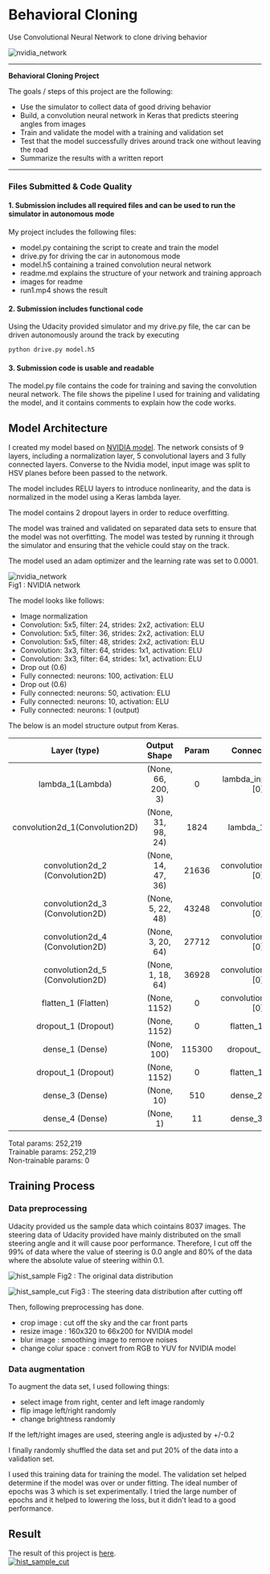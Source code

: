 # **Behavioral Cloning** 
Use Convolutional Neural Network to clone driving behavior

![nvidia_network][image1]  

---

**Behavioral Cloning Project**

The goals / steps of this project are the following:
* Use the simulator to collect data of good driving behavior
* Build, a convolution neural network in Keras that predicts steering angles from images
* Train and validate the model with a training and validation set
* Test that the model successfully drives around track one without leaving the road
* Summarize the results with a written report


[//]: # (Image References)

[image1]: ./images/Track1.gif "Track1.gif"
[image2]: ./images/nvidia_network.png "nvidia_network"
[image3]: ./images/hist_sample.png "hist_sample"
[image4]: ./images/hist_sample_cut.png "hist_sample_cut"
[image5]: ./images/Track_1_screenshot.png "hist_sample_cut"


---
### Files Submitted & Code Quality

#### 1. Submission includes all required files and can be used to run the simulator in autonomous mode

My project includes the following files:
* model.py containing the script to create and train the model
* drive.py for driving the car in autonomous mode
* model.h5 containing a trained convolution neural network 
* readme.md explains the structure of your network and training approach
* images for readme
* run1.mp4 shows the result

#### 2. Submission includes functional code
Using the Udacity provided simulator and my drive.py file, the car can be driven autonomously around the track by executing 
```sh
python drive.py model.h5
```

#### 3. Submission code is usable and readable

The model.py file contains the code for training and saving the convolution neural network. The file shows the pipeline I used for training and validating the model, and it contains comments to explain how the code works.



## Model Architecture

I created my model based on [NVIDIA model](https://devblogs.nvidia.com/deep-learning-self-driving-cars/). The network consists of 9 layers, including a normalization layer, 5 convolutional layers and 3 fully connected layers. Converse to the Nvidia model, input image was split to HSV planes before been passed to the network.

The model includes RELU layers to introduce nonlinearity, and the data is normalized in the model using a Keras lambda layer. 

The model contains 2 dropout layers in order to reduce overfitting. 

The model was trained and validated on separated data sets to ensure that the model was not overfitting. The model was tested by running it through the simulator and ensuring that the vehicle could stay on the track.

The model used an adam optimizer and the learning rate was set to 0.0001.  
   
![nvidia_network][image2]   
Fig1 : NVIDIA network

The model looks like follows:
    
* Image normalization
* Convolution: 5x5, filter: 24, strides: 2x2, activation: ELU
* Convolution: 5x5, filter: 36, strides: 2x2, activation: ELU
* Convolution: 5x5, filter: 48, strides: 2x2, activation: ELU
* Convolution: 3x3, filter: 64, strides: 1x1, activation: ELU
* Convolution: 3x3, filter: 64, strides: 1x1, activation: ELU
* Drop out (0.6)
* Fully connected: neurons: 100, activation: ELU
* Drop out (0.6)
* Fully connected: neurons: 50, activation: ELU
* Fully connected: neurons: 10, activation: ELU
* Fully connected: neurons: 1 (output)



The below is an model structure output from Keras.

|Layer (type)| Output Shape | Param  |   Connected to |  
|:----:|:----:|:----:|:----:| 
|lambda_1(Lambda)|  (None, 66, 200, 3) |   0   |  lambda_input_1[0][0]  |         
|convolution2d_1(Convolution2D) | (None, 31, 98, 24) |   1824  |     lambda_1[0][0] |   
|convolution2d_2 (Convolution2D) | (None, 14, 47, 36)  |  21636   |    convolution2d_1[0][0] |     
|convolution2d_3 (Convolution2D) | (None, 5, 22, 48)  |   43248  |     convolution2d_2[0][0] |     
|convolution2d_4 (Convolution2D) | (None, 3, 20, 64)    | 27712     |  convolution2d_3[0][0] |     
|convolution2d_5 (Convolution2D) | (None, 1, 18, 64)   |  36928      | convolution2d_4[0][0]    | 
| flatten_1 (Flatten)             | (None, 1152)     |     0         |  convolution2d_5[0][0] |    
| dropout_1 (Dropout)        |      (None, 1152)     |     0         |  flatten_1[0][0] |          
|dense_1 (Dense)              |    (None, 100)         |  115300        | dropout_1[0][0]      |   
|dropout_1 (Dropout)       |       (None, 1152)    |      0         |  flatten_1[0][0]   |         | dense_2 (Dense)        |          (None, 50)     |       5050    |    dense_1[0][0]  |           
| dense_3 (Dense)        |          (None, 10)     |      510      |   dense_2[0][0]  |           
| dense_4 (Dense)        |          (None, 1)     |        11       |   dense_3[0][0] |            

Total params: 252,219  
Trainable params: 252,219  
Non-trainable params: 0  



## Training Process

### Data preprocessing

Udacity provided us the sample data which cointains 8037 images. The steering data of Udacity provided have mainly distributed on the small steering angle and it will cause poor performance. Therefore, I cut off the 99% of data where the value of steering is 0.0 angle and 80% of the data where the absolute value of steering within 0.1.

![hist_sample][image3] 
Fig2 : The original data distribution

![hist_sample_cut][image4] 
Fig3 : The steering data distribution after cutting off

Then, following preprocessing has done.

* crop image : cut off the sky and the car front parts
* resize image : 160x320 to 66x200 for NVIDIA model
* blur image : smoothing image to remove noises
* change colur space : convert from RGB to YUV for NVIDIA model

### Data augmentation

To augment the data set, I used following things:

* select image from right, center and left image randomly
* flip image left/right randomly
* change brightness randomly

If the left/right images are used, steering angle is adjusted by +/-0.2



I finally randomly shuffled the data set and put 20% of the data into a validation set. 

I used this training data for training the model. The validation set helped determine if the model was over or under fitting. The ideal number of epochs was 3 which is set experimentally. I tried the large number of epochs and it helped to lowering the loss, but it didn't lead to a good performance.

## Result
The result of this project is [here](https://youtu.be/yQKU0eNSMng).  
[![hist_sample_cut][image5] ](https://youtu.be/yQKU0eNSMng)

